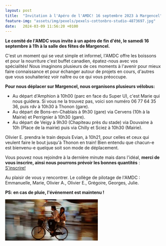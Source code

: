 ```yaml
---
layout: post
title:  "Invitation à l'Apéro de l'AMDC! 16 septembre 2023 à Margencel"
feature-img: "assets/img/pexels/pexels-cottonbro-studio-4873697.jpg"
date:   2024-03-09 11:56:20 +0100
---
```

**Le comité de l'AMDC vous invite à un apéro de fin d'été, le samedi 16 septembre à 11h à la salle des fêtes de Margencel.**

C'est un moment qui se veut simple et informel, l'AMDC offre les boissons et pour la nourriture c'est buffet canadien, épatez-nous avec vos spécialités! Nous imaginons plusieurs de ces moments à l'avenir pour mieux faire connaissance et pour échanger autour de projets en cours, d'autres que vous souhaiteriez voir naître ou ce qui vous préoccupe.

**Pour nous déplacer sur Margencel, nous organisons plusieurs vélobus:**
-   Au départ d'Amphion à 10h00 (parc en face du Super U), c'est Marie qui nous guidera. Si vous ne la trouvez pas, voici son numéro 06 77 64 35 36, puis rdv à 10h30 à Thonon (gare).
-   Au départ de Bons-en-Chablais à 9h30 (gare) via Cervens (10h à la Mairie) et Perrignier à 10h30 (gare).
-   Au départ de Veigy à 9h30 (Chapiteau près du stade) via Douvaine à 10h (Place de la mairie) puis via Chilly et Sciez à 10h30 (Mairie).

Olivier E. prendra le train depuis Evian, à 10h21, pour celles et ceux qui veulent faire le bout jusqu'à Thonon en train! Bien entendu que chacun-e est bienvenu-e quelque soit son mode de déplacement.

Vous pouvez nous rejoindre à la dernière minute mais dans l'idéal, **merci de vous inscrire, ainsi nous pourrons prévoir les bonnes quantités** : [S'inscrire!](https://docs.google.com/forms/d/e/1FAIpQLScpr_BZkWZVklFKHey022eB7MLfb4yDkGqG4xJ_MUN7vD24uQ/viewform)

Au plaisir de vous y rencontrer. Le collège de pilotage de l'AMDC : Emmanuelle, Marie, Olivier A., Olivier E., Grégoire, Georges, Julie.

**PS: en cas de pluie, l'événement est maintenu !**

![Riding in the rain](/assets/img/velo-pluie-300x133.jpg)